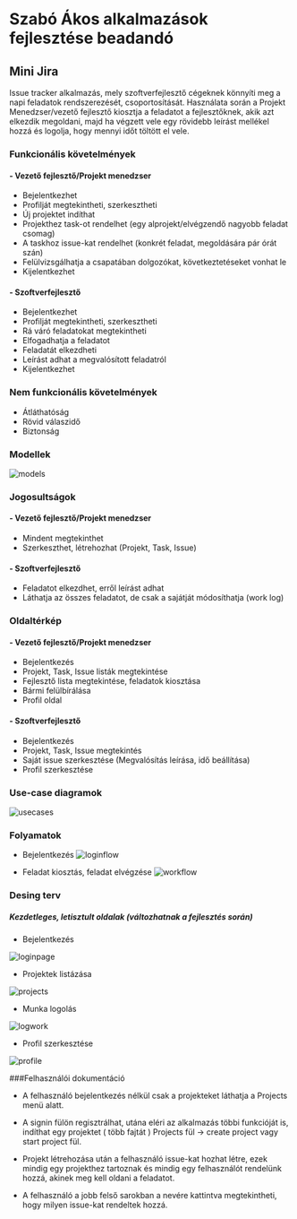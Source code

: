 # Szabó Ákos alkalmazások fejlesztése beadandó

## Mini Jira
Issue tracker alkalmazás, mely szoftverfejlesztő cégeknek könnyíti meg a napi feladatok rendszerezését, csoportosítását. Használata során a Projekt Menedzser/vezető fejlesztő kiosztja a feladatot a fejlesztőknek, akik azt elkezdik megoldani, majd ha végzett vele egy rövidebb leírást mellékel hozzá és logolja, hogy mennyi időt töltött el vele.

### Funkcionális követelmények
#### - Vezető fejlesztő/Projekt menedzser

* Bejelentkezhet
* Profilját megtekintheti, szerkesztheti
* Új projektet indíthat
* Projekthez task-ot rendelhet (egy alprojekt/elvégzendő nagyobb feladat csomag)
* A taskhoz issue-kat rendelhet (konkrét feladat, megoldására pár órát szán)
* Felülvizsgálhatja a csapatában dolgozókat, következtetéseket vonhat le
* Kijelentkezhet

#### - Szoftverfejlesztő

* Bejelentkezhet
* Profilját megtekintheti, szerkesztheti
* Rá váró feladatokat megtekintheti
* Elfogadhatja a feladatot
* Feladatát elkezdheti
* Leírást adhat a megvalósított feladatról
* Kijelentkezhet

### Nem funkcionális követelmények

* Átláthatóság
* Rövid válaszidő
* Biztonság


### Modellek

![models](models.jpg)

### Jogosultságok
#### - Vezető fejlesztő/Projekt menedzser

* Mindent megtekinthet 
* Szerkeszthet, létrehozhat (Projekt, Task, Issue)

#### - Szoftverfejlesztő

* Feladatot elkezdhet, erről leírást adhat
* Láthatja az összes feladatot, de csak a sajátját módosíthatja (work log) 

### Oldaltérkép 
#### - Vezető fejlesztő/Projekt menedzser

* Bejelentkezés
* Projekt, Task, Issue listák megtekintése
* Fejlesztő lista megtekintése, feladatok kiosztása
* Bármi felülbírálása
* Profil oldal

#### - Szoftverfejlesztő

* Bejelentkezés
* Projekt, Task, Issue megtekintés
* Saját issue szerkesztése (Megvalósítás leírása, idő beállítása) 
* Profil szerkesztése

### Use-case diagramok
![usecases](usecases.jpg)

### Folyamatok
* Bejelentkezés
![loginflow](loginflow.jpg)

* Feladat kiosztás, feladat elvégzése
![workflow](workflow.jpg)

### Desing terv
##### Kezdetleges, letisztult oldalak (változhatnak a fejlesztés során)
* Bejelentkezés

![loginpage](loginPage.JPG)

* Projektek listázása

![projects](projects.JPG)

* Munka logolás

![logwork](issueworklog.JPG)

* Profil szerkesztése

![profile](profile.jpg)

###Felhasználói dokumentáció

* A felhasználó bejelentkezés nélkül csak a projekteket láthatja a Projects menü alatt. 

* A signin fülön regisztrálhat, utána eléri az alkalmazás többi funkcióját is, indíthat egy projektet ( több fajtát ) 
  Projects fül -> create project vagy start project fül. 
  
* Projekt létrehozása után a felhasználó issue-kat hozhat létre, ezek mindig egy projekthez tartoznak és mindig egy felhasználót rendelünk hozzá, akinek meg kell oldani a feladatot. 

* A felhasználó a jobb felső sarokban a nevére kattintva megtekintheti, hogy milyen issue-kat rendeltek hozzá.


